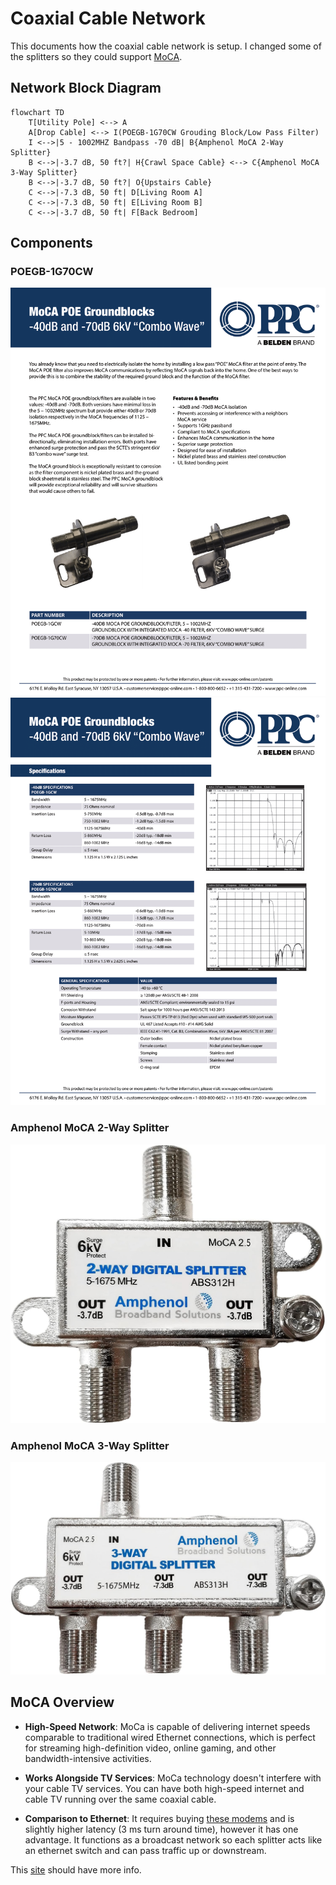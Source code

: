# Coaxial Cable Network

This documents how the coaxial cable network is setup. I changed some of the splitters so they could support [MoCA](#moca-overview).

## Network Block Diagram

```mermaid
flowchart TD
    T[Utility Pole] <--> A
    A[Drop Cable] <--> I(POEGB-1G70CW Grouding Block/Low Pass Filter)
    I <-->|5 - 1002MHZ Bandpass -70 dB| B{Amphenol MoCA 2-Way Splitter}
    B <-->|-3.7 dB, 50 ft?| H{Crawl Space Cable} <--> C{Amphenol MoCA 3-Way Splitter}
    B <-->|-3.7 dB, 50 ft?| O{Upstairs Cable}
    C <-->|-7.3 dB, 50 ft| D[Living Room A]
    C <-->|-7.3 dB, 50 ft| E[Living Room B]
    C <-->|-3.7 dB, 50 ft| F[Back Bedroom]
```

## Components

### POEGB-1G70CW

![Page 1 of POEGB-1G70CW Datasheet](page-1.png)
![Page 2 of POEGB-1G70CW Datasheet](page-2.png)

### Amphenol MoCA 2-Way Splitter

![Image of Amphenol Splitter](2-Way.jpg)

### Amphenol MoCA 3-Way Splitter

![Image of Amphenol Splitter](3-Way.jpg)

## MoCA Overview

- **High-Speed Network**: MoCa is capable of delivering internet speeds comparable to traditional wired Ethernet connections, which is perfect for streaming high-definition video, online gaming, and other bandwidth-intensive activities.

- **Works Alongside TV Services**: MoCa technology doesn't interfere with your cable TV services. You can have both high-speed internet and cable TV running over the same coaxial cable.

- **Comparison to Ethernet**: It requires buying [these modems](https://www.amazon.com/goCoax-Ethernet-Bandwidth-existing-MA2500D/dp/B08XP8MMFG) and is slightly higher latency (3 ms turn around time), however it has one advantage. It functions as a broadcast network so each splitter acts like an ethernet switch and can pass traffic up or downstream.

This [site](https://mocalliance.org/index.php) should have more info.
